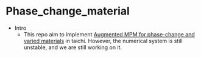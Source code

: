 ﻿# Phase_change_material
+ Intro
  + This repo aim to implement [Augmented MPM for phase-change and varied materials](https://dl.acm.org/doi/10.1145/2601097.2601176) in taichi. However, the numerical system is still unstable, and we are still working on it.
